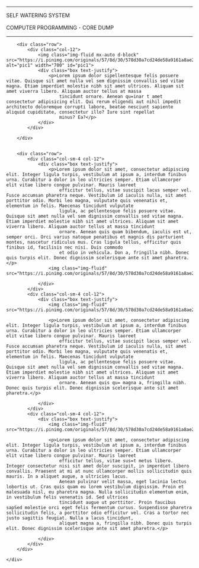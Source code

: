 <!DOCTYPE html>
<html>

<head>
    <title>Self Watering System</title>
    <meta charset="utf-8">
    <meta name="viewport" content="width=device-width, initial-scale=1">
    <link rel="stylesheet" href="css/bootstrap.css">
    <link href="https://fonts.googleapis.com/css?family=Abril+Fatface|EB+Garamond&display=swap" rel="stylesheet">
</head>

<body>
    <div class="container-fluid">
        <hr noshade>
        <div class="row">
            <p id="maintopic">SELF WATERING SYSTEM</p>
        </div>
        <div class="row">
            <p id="undertopic">COMPUTER PROGRAMMING ･ CORE DUMP</p>
        </div>
        <hr noshade>

        <div class="row">
            <div class="col-12">
                <img class="img-fluid mx-auto d-block" src="https://i.pinimg.com/originals/57/8d/30/578d30a7cd24de58a9161a8ae26d9492.jpg" alt="pic1" width="700" id="pic1">
                <div class="box text-justify">
                    <p>Lorem ipsum dolor sipellentesque felis posuere vitae. Quisque sit amet nulla vel sem dignissim convallis sed vitae magna. Etiam imperdiet molestie nibh sit amet ultrices. Aliquam sit amet viverra libero. Aliquam auctor tellus at massa
                        tincidunt ornare. Aenean qu=inar t amet consectetur adipisicing elit. Qui rerum eligendi aut nihil impedit architecto doloremque corrupti labore, beatae nesciunt sapiente aliquid cupiditate, consectetur illo? Iure sint repellat
                        minus? Ea?</p>
                </div>
            </div>

        </div>


        <div class="row">
            <div class="col-sm-4 col-12">
                <div class="box text-justify">
                    <p>Lorem ipsum dolor sit amet, consectetur adipiscing elit. Integer ligula turpis, vestibulum at ipsum a, interdum finibus urna. Curabitur a dolor in leo ultricies semper. Etiam ullamcorper elit vitae libero congue pulvinar. Mauris laoreet
                        efficitur tellus, vitae suscipit lacus semper vel. Fusce accumsan pharetra neque. Vestibulum id iaculis nulla, sit amet porttitor odio. Morbi leo magna, vulputate quis venenatis et, elementum in felis. Maecenas tincidunt vulputate
                        ligula, ac pellentesque felis posuere vitae. Quisque sit amet nulla vel sem dignissim convallis sed vitae magna. Etiam imperdiet molestie nibh sit amet ultrices. Aliquam sit amet viverra libero. Aliquam auctor tellus at massa tincidunt
                        ornare. Aenean quis quam bibendum, iaculis est ut, semper orci. Orci varius natoque penatibus et magnis dis parturient montes, nascetur ridiculus mus. Cras ligula tellus, efficitur quis finibus id, facilisis nec nisi. Duis commodo
                        et odio in vehicula. Don a, fringilla nibh. Donec quis turpis elit. Donec dignissim scelerisque ante sit amet pharetra.</p>
                    <img class="img-fluid" src="https://i.pinimg.com/originals/57/8d/30/578d30a7cd24de58a9161a8ae26d9492.jpg">

                </div>
            </div>
            <div class="col-sm-4 col-12">
                <div class="box text-justify">
                    <img class="img-fluid" src="https://i.pinimg.com/originals/57/8d/30/578d30a7cd24de58a9161a8ae26d9492.jpg">

                    <p>Lorem ipsum dolor sit amet, consectetur adipiscing elit. Integer ligula turpis, vestibulum at ipsum a, interdum finibus urna. Curabitur a dolor in leo ultricies semper. Etiam ullamcorper elit vitae libero congue pulvinar. Mauris laoreet
                        efficitur tellus, vitae suscipit lacus semper vel. Fusce accumsan pharetra neque. Vestibulum id iaculis nulla, sit amet porttitor odio. Morbi leo magna, vulputate quis venenatis et, elementum in felis. Maecenas tincidunt vulputate
                        ligula, ac pellentesque felis posuere vitae. Quisque sit amet nulla vel sem dignissim convallis sed vitae magna. Etiam imperdiet molestie nibh sit amet ultrices. Aliquam sit amet viverra libero. Aliquam auctor tellus at massa tincidunt
                        ornare. Aenean quis qu= magna a, fringilla nibh. Donec quis turpis elit. Donec dignissim scelerisque ante sit amet pharetra.</p>

                </div>
            </div>
            <div class="col-sm-4 col-12">
                <div class="box text-justify">
                    <img class="img-fluid" src="https://i.pinimg.com/originals/57/8d/30/578d30a7cd24de58a9161a8ae26d9492.jpg">

                    <p>Lorem ipsum dolor sit amet, consectetur adipiscing elit. Integer ligula turpis, vestibulum at ipsum a, interdum finibus urna. Curabitur a dolor in leo ultricies semper. Etiam ullamcorper elit vitae libero congue pulvinar. Mauris laoreet
                        efficitur tellus, vitae sus=t metus libero. Integer consectetur nisi sit amet dolor suscipit, in imperdiet libero convallis. Praesent at mi at nunc ullamcorper mollis sollicitudin quis mauris. In a aliquet augue, a ultricies lacus.
                        Aenean pulvinar velit massa, eget lacinia lectus lobortis ut. Cras quis quam eu lorem vestibulum dignissim. Proin et malesuada nisl, eu pharetra magna. Nulla sollicitudin elementum enim, in vestibulum felis venenatis id. Sed ultrices
                        tincidunt augue ut porttitor. Proin faucibus sapSed molestie orci eget felis fermentum cursus. Suspendisse pharetra sollicitudin felis, a porttitor odio efficitur vel. Cras a tortor nec justo sagittis feugiat. Nulla a lacus tincidunt,
                        aliquet magna a, fringilla nibh. Donec quis turpis elit. Donec dignissim scelerisque ante sit amet pharetra.</p>

                </div>
            </div>
        </div>

    </div>
</body>

</html>
